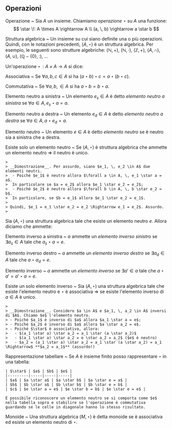 ## Operazioni

Operazione
 ~ Sia $A$ un insieme. Chiamiamo _operazione_ $\star$ su $A$ una funzione:
 $$
 \star \!: A \times A \rightarrow A \\
 (a, \, b) \rightarrow a \star b
 $$
 
Struttura algebrica
 ~ Un insieme su cui siano definite una o più operazioni. Quindi, con le notazioni precedenti, $(A, \, \star)$ è un struttura algebrica.
 Per esempio, le seguenti sono strutture algebriche: $(\mathbb{N}, \, +)$, $(\mathbb{N}, \, \cdot)$, $(\mathbb{Z}, \, +)$, $(A, \, \cap)$, $(A, \, \cup)$, $(\mathbb{Q}-\{0\}, \, :)$, ...

Un'operazione $\star \! : A \times A \rightarrow A$ si dice:

Associativa
 ~ Se $\forall a, b, c \in A$ si ha $(a \star b) \star c = a \star (b \star c)$.
  
Commutativa 
 ~ Se $\forall a, b, \in A$ si ha $a \star b = b \star a$.

Elemento neutro a sinistra
 ~ Un elemento $e_s \in A$ è detto _elemento neutro a sinistra_ se $\forall a \in A , \, e_s \star a = a$.

Elemento neutro a destra
 ~ Un elemento $e_d \in A$ è detto _elemento neutro a destra_ se $\forall a \in A , \, a \star e_d = a$.

Elemento neutro
 ~ Un elemento $e \in A$ è detto _elemento neutro_ se è neutro sia a sinistra che a destra.
 
Esiste solo un elemento neutro
 ~ Se $(A, \, \star)$ è struttura algebrica che ammette un elemento neutro $\Rightarrow$ il neutro è unico.

    > 
    > __Dimostrazione__. Per assurdo, siano $e_1, \, e_2 \in A$ due elementi neutri. 
    >  - Poiché $e_1$ è neutro allora $\forall a \in A, \, e_1 \star a = a$. 
    >  In particolare se $a = e_2$ allora $e_1 \star e_2 = e_2$;
    >  - Poiché $e_2$ è neutro allora $\forall b \in A, \, b \star e_2 = b$.
    >  In particolare, se $b = e_1$ allora $e_1 \star e_2 = e_1$. 
    > 
    > Quindi, $e_1 = e_1 \star e_2 = e_2 \Rightarrow e_1 = e_2$. Assurdo.
    > 

Sia $(A, \, \star)$ una struttura algebrica tale che esiste un elemento neutro $e$. Allora diciamo che ammette:

Elemento inverso a sinistra
 ~ $a$ ammette un _elemento inverso sinistro_ se $\exists a_s \in A \text{ tale che } a_s \star a = e$.
 
Elemento inverso destro
 ~ $a$ ammette un _elemento inverso destro_ se $\exists a_d \in A \text{ tale che } a \star a_d = e$.
 
Elemento inverso
 ~ $a$ ammette un _elemento inverso_ se $\exists a' \in a \text{ tale che } a \star a' = a' \star a = e$.
 
Esiste un solo elemento inverso
 ~ Sia $(A, \, \star)$ una struttura algebrica tale che esiste l'elemento neutro e $\star$ è associativa $\Rightarrow$ se esiste l'elemento inverso di $a \in A$ è unico.
 
    > 
    > __Dimostrazione__. Considero $a \in A$ e $a_1, \, a_2 \in A$ inversi di $A$. Chiamo $e$ l'elemento neutro.
    > - Poiché $a_1$ è inverso di $a$ allora $a_1 \star a = e$;
    > - Poiché $a_2$ è inverso di $a$ allora $a \star a_2 = e$.
    > - Poiché $\star$ è associativa, allora:
    >   - $(a_1 \star a) \star a_2 = a_1 \star (a \star a_2)$
    >   - $(a_1 \star a) \star a_2 = e \star a_2 = a_2$ ($e$ è neutro)
    >   - $a_2 = (a_1 \star a) \star a_2 = a_1 \star (a \star a_2) = a_1 \Rightarrow$ **$a_2 = a_1$** (assurdo!)
    
Rappresentazione tabellare
 ~ Se $A$ è insieme finito posso rappresentare $\star$ in una tabella:
 
    | $\star$ | $a$ | $b$ | $e$ |
    |---------|-----|-----|-----|
    | $a$ | $a \star a$ | $a \star b$ | $a \star e = a$ |
    | $b$ | $b \star a$ | $b \star b$ | $b \star e = b$ |
    | $c$ | $e \star a = e$ | $e \star b = b$ | $e \star e = e$ |
    
    È possibile riconoscere un elemento neutro se si comporta come $e$ nella tabella sopra e stabilire se l'operazione è commutativa guardando se le celle in diagonale hanno lo stesso risultato.

Monoide
 ~ Una struttura algebrica $(M, \, \star)$ è detta monoide se è associativa ed esiste un elemento neutro di $\star$.


